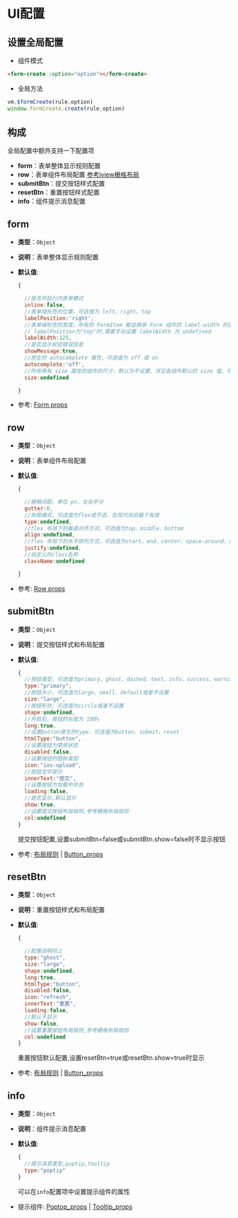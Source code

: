 

# UI配置


## 设置全局配置

- 组件模式

```html
<form-create :option="option"></form-create>
```

- 全局方法

```js
vm.$formCreate(rule,option)
window.formCreate.create(rule,option)
```



## 构成

全局配置中额外支持一下配置项

- **form**：表单整体显示规则配置
- **row**：表单组件布局配置  [参考iview栅格布局](https://www.iviewui.com/components/grid)
- **submitBtn**：提交按钮样式配置
- **resetBtn**：重置按钮样式配置
- **info**：组件提示消息配置



## form

- **类型**：`Object`

- **说明**：表单整体显示规则配置

- **默认值**:

  ```js
  {

    //是否开启行内表单模式
    inline:false,
    //表单域标签的位置，可选值为 left、right、top
    labelPosition:'right',
    //表单域标签的宽度，所有的 FormItem 都会继承 Form 组件的 label-width 的值
    // labelPosition为"top"时,需要手动设置 labelWidth 为 undefined
    labelWidth:125,
    //是否显示校验错误信息
    showMessage:true,
    //原生的 autocomplete 属性，可选值为 off 或 on
    autocomplete:'off',
    //所有带有 size 属性的组件的尺寸，默认为不设置，详见各组件默认的 size 值。可选值为 default、small 或 large。
    size:undefined

  }
  ```

- 参考: [Form props](https://www.iviewui.com/components/form#Form_props)





## row

- **类型**：`Object`

- **说明**：表单组件布局配置

- **默认值**:

  ```js
  {

    //栅格间距，单位 px，左右平分
    gutter:0,
    //布局模式，可选值为flex或不选，在现代浏览器下有效
    type:undefined,
    //flex 布局下的垂直对齐方式，可选值为top、middle、bottom
    align:undefined,
    //flex 布局下的水平排列方式，可选值为start、end、center、space-around、space-between
    justify:undefined,
    //自定义的class名称
    className:undefined

  }
  ```

- 参考: [Row props](https://www.iviewui.com/components/grid#Row_props)


## submitBtn

- **类型**：`Object`

- **说明**：提交按钮样式和布局配置

- **默认值**:

  ```js
  {
    //按钮类型，可选值为primary、ghost、dashed、text、info、success、warning、error或者不设置
    type:"primary",
    //按钮大小，可选值为large、small、default或者不设置
    size:"large",
    //按钮形状，可选值为circle或者不设置
    shape:undefined,
    //开启后，按钮的长度为 100%
    long:true,
    //设置button原生的type，可选值为button、submit、reset
    htmlType:"button",
    //设置按钮为禁用状态
    disabled:false,
    //设置按钮的图标类型
    icon:"ios-upload",
    //按钮文字提示
    innerText:"提交",
    //设置按钮为加载中状态
    loading:false,
    //是否显示,默认显示
    show:true,
    //设置提交按钮布局规则,参考栅格布局规则
    col:undefined
  }
  ```

  提交按钮配置,设置submitBtn=false或submitBtn.show=false时不显示按钮

- 参考: [布局规则](/v2/iview/col.html) | [Button_props](https://www.iviewui.com/components/button#Button_props)





## resetBtn

- **类型**：`Object`

- **说明**：重置按钮样式和布局配置

- **默认值**:

  ```js
  {

    //配置说明同上
    type:"ghost",
    size:"large",
    shape:undefined,
    long:true,
    htmlType:"button",
    disabled:false,
    icon:"refresh",
    innerText:"重置",
    loading:false,
    //默认不显示
    show:false,
    //设置重置按钮布局规则,参考栅格布局规则
    col:undefined
  }
  ```

  重置按钮默认配置,设置resetBtn=true或resetBtn.show=true时显示

- 参考: [布局规则](/v2/iview/col.html) | [Button_props](https://www.iviewui.com/components/button#Button_props)



## info <Badge type="warn" text="0.0.4+"/>

- **类型**：`Object`

- **说明**：组件提示消息配置

- **默认值**:

  ```js
  {
    //提示消息类型,poptip,tooltip
    type:"poptip"
  }
  ```

  可以在`info`配置项中设置提示组件的属性

- 提示组件: [Poptop_props](https://iviewui.com/components/poptip#Poptip_props) | [Tooltip_props](https://iviewui.com/components/tooltip#Tooltip_props)
